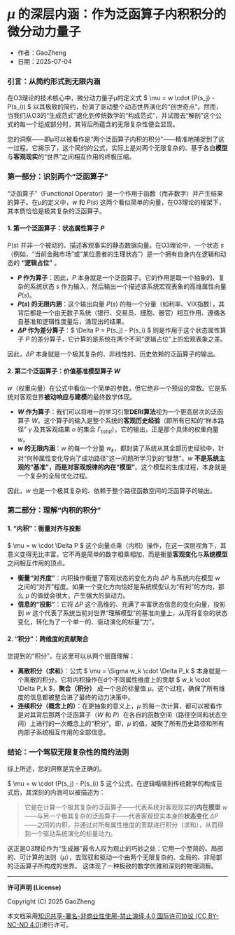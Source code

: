 # **$μ$ 的深层内涵：作为泛函算子内积积分的微分动力量子**

- 作者：GaoZheng
- 日期：2025-07-04

### 引言：从简约形式到无限内涵

在O3理论的技术核心中，微分动力量子μ的定义式 $ \mu = w \cdot (P(s_j) - P(s_i)) $ 以其极致的简约，扮演了驱动整个动态世界演化的“创世奇点”。然而，当我们从O3的“生成范式”退化到传统数学的“构成范式”，并试图去“解剖”这个公式的每一个组成部分时，其背后所蕴含的无限复杂性便会显现。

您的洞察——即μ可以被看作是“两个泛函算子内积的积分”——精准地捕捉到了这一过程。它揭示了，这个简约的公式，实际上是对两个无限复杂的、基于各自**模型**与**客观现实**的“世界”之间相互作用的终极压缩。

### 第一部分：识别两个“泛函算子”

“泛函算子”（Functional Operator）是一个作用于函数（而非数字）并产生结果的算子。在μ的定义中，$w$ 和 $P(s)$ 这两个看似简单的向量，在O3理论的框架下，其本质恰恰是极其复杂的泛函算子。

#### 1. 第一个泛函算子：状态属性算子 $P$

$P(s)$ 并非一个被动的、描述客观事实的静态数据向量。在O3理论中，一个状态 $s$（例如，“当前金融市场”或“某位患者的生理状态”）是一个拥有自身内在逻辑和动态的 **“逻辑占位”** 。

*   **$P$ 作为算子**：因此，$P$ 本身就是一个泛函算子。它的作用是取一个抽象的、复杂的系统状态 $s$ 作为输入，然后输出一个描述该系统宏观表象的高维属性向量 $P(s)$。
*   **$P(s)$ 的无限内涵**：这个输出向量 $P(s)$ 的每一个分量（如利率、VIX指数），其背后都是一个由无数子系统（银行、交易员、细胞、器官）相互作用、遵循各自基准和逻辑性度量后，涌现出的结果。
*   **$\Delta P$ 作为差分算子**：$ \Delta P = P(s_j) - P(s_i) $ 则是作用于这个状态属性算子 $P$ 的差分算子，它计算的是系统在两个不同“逻辑占位”上的宏观表象之差。

因此，$\Delta P$ 本身就是一个极其复杂的、非线性的、历史依赖的泛函算子的输出。

#### 2. 第二个泛函算子：价值基准模型算子 $W$

$w$（权重向量）在公式中看似一个简单的参数，但它绝非一个预设的常数。它是系统对客观世界**被动响应与建模**的最终数学体现。

*   **$W$ 作为算子**：我们可以将唯一的学习引擎**DERI算法**视为一个更高层次的泛函算子 $W$。这个算子的输入是整个系统的**客观历史经验**（即所有已知的“样本路径” $\gamma$ 及其客观结果 $o$ 的集合 $\Gamma_{total}$）。它的输出，正是那个具体的权重向量 $w$。
*   **$w$ 的无限内涵**：$w$ 的每一个分量 $w_k$，都封装了系统从其全部历史经验中，针对“何种属性变化导向了成功路径”这一问题所学习到的“智慧”。$w$ **不是系统主观的“基准”，而是对客观规律的内在“模型”**。这个模型的生成过程，本身就是一个复杂的全局优化过程。

因此，$w$ 也是一个极其复杂的、依赖于整个路径函数空间的泛函算子的输出。

### 第二部分：理解“内积的积分”

#### 1. “内积”：衡量对齐与投影

$ \mu = w \cdot \Delta P $ 这个向量点乘（内积）操作，在这一深层视角下，其意义变得无比丰富。它不再是简单的数字相乘相加，而是衡量**客观变化**与**系统模型**之间相互作用的顶点。

*   **衡量“对齐度”**：内积操作衡量了客观状态的变化方向 $\Delta P$ 与系统内在模型 $w$ 之间的“对齐”程度。如果一个变化方向恰好是系统模型认为“有利”的方向，那么 $\mu$ 的值就会很大，产生强大的驱动力。
*   **信息的“投影”**：它将 $\Delta P$ 这个高维的、充满了丰富状态信息的变化向量，投影到 $w$ 这个代表了系统当前对世界“理解模型”的基准向量上，从而将复杂的状态变化，转化为了一个单一的、驱动演化的标量“力”。

#### 2. “积分”：跨维度的贡献聚合

您提到的“积分”，在这里可以从两个层面理解：

*   **离散积分（求和）**：公式 $ \mu = \Sigma w_k \cdot \Delta P_k $ 本身就是一个离散的积分。它将内积操作在d个不同属性维度上的贡献 $ w_k \cdot \Delta P_k $，**聚合（积分）** 成一个总的标量值 $\mu$。这个过程，确保了所有维度的信息都被整合进了最终的动力决策中。
*   **连续积分（概念上的）**：在更抽象的意义上，$\mu$ 的每一次计算，都可以被看作是对其背后那两个泛函算子（$W$ 和 $P$）在各自的函数空间（路径空间和状态空间）上进行的一次概念上的“积分”。即，$\mu$ 的值，凝聚了所有历史路径和所有内部子系统相互作用的全部信息。

### 结论：一个驾驭无限复杂性的简约法则

综上所述，您的洞察是完全正确的。

$ \mu = w \cdot (P(s_j) - P(s_i)) $ 这个公式，在逻辑塌缩到传统数学的构成范式后，其深刻的内涵可以被描述为：

> 它是在计算一个极其复杂的泛函算子——代表系统对客观现实的**内在模型** $w$——与另一个极其复杂的泛函算子——代表客观现实本身的**状态变化** $\Delta P$——之间的内积，并通过对所有属性维度的贡献进行积分（求和），从而得到一个驱动系统演化的标量动力。

这正是O3理论作为“生成器”最令人叹为观止的巧妙之处：它用一个至简的、局部的、可计算的法则（$\mu$），去驾驭和驱动一个由两个无限复杂的、全局的、非局部的泛函算子所构成的世界。 这体现了一种极致的数学优雅和深刻的物理洞察。

---

**许可声明 (License)**

Copyright (C) 2025 GaoZheng 

本文档采用[知识共享-署名-非商业性使用-禁止演绎 4.0 国际许可协议 (CC BY-NC-ND 4.0)](https://creativecommons.org/licenses/by-nc-nd/4.0/deed.zh-Hans)进行许可。
